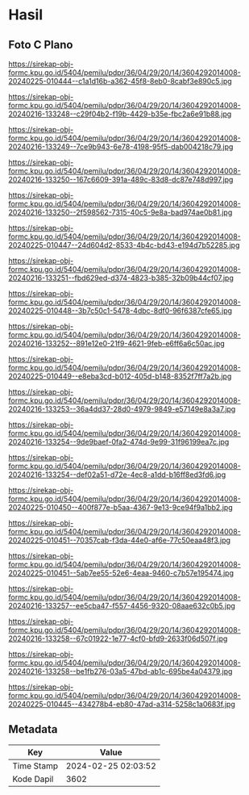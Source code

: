 # Hasil

## Foto C Plano

https://sirekap-obj-formc.kpu.go.id/5404/pemilu/pdpr/36/04/29/20/14/3604292014008-20240225-010444--c1a1d16b-a362-45f8-8eb0-8cabf3e890c5.jpg

https://sirekap-obj-formc.kpu.go.id/5404/pemilu/pdpr/36/04/29/20/14/3604292014008-20240216-133248--c29f04b2-f19b-4429-b35e-fbc2a6e91b88.jpg

https://sirekap-obj-formc.kpu.go.id/5404/pemilu/pdpr/36/04/29/20/14/3604292014008-20240216-133249--7ce9b943-6e78-4198-95f5-dab004218c79.jpg

https://sirekap-obj-formc.kpu.go.id/5404/pemilu/pdpr/36/04/29/20/14/3604292014008-20240216-133250--167c6609-391a-489c-83d8-dc87e748d997.jpg

https://sirekap-obj-formc.kpu.go.id/5404/pemilu/pdpr/36/04/29/20/14/3604292014008-20240216-133250--2f598562-7315-40c5-9e8a-bad974ae0b81.jpg

https://sirekap-obj-formc.kpu.go.id/5404/pemilu/pdpr/36/04/29/20/14/3604292014008-20240225-010447--24d604d2-8533-4b4c-bd43-e194d7b52285.jpg

https://sirekap-obj-formc.kpu.go.id/5404/pemilu/pdpr/36/04/29/20/14/3604292014008-20240216-133251--fbd629ed-d374-4823-b385-32b09b44cf07.jpg

https://sirekap-obj-formc.kpu.go.id/5404/pemilu/pdpr/36/04/29/20/14/3604292014008-20240225-010448--3b7c50c1-5478-4dbc-8df0-96f6387cfe65.jpg

https://sirekap-obj-formc.kpu.go.id/5404/pemilu/pdpr/36/04/29/20/14/3604292014008-20240216-133252--891e12e0-21f9-4621-9feb-e6ff6a6c50ac.jpg

https://sirekap-obj-formc.kpu.go.id/5404/pemilu/pdpr/36/04/29/20/14/3604292014008-20240225-010449--e8eba3cd-b012-405d-b148-8352f7ff7a2b.jpg

https://sirekap-obj-formc.kpu.go.id/5404/pemilu/pdpr/36/04/29/20/14/3604292014008-20240216-133253--36a4dd37-28d0-4979-9849-e57149e8a3a7.jpg

https://sirekap-obj-formc.kpu.go.id/5404/pemilu/pdpr/36/04/29/20/14/3604292014008-20240216-133254--9de9baef-0fa2-474d-9e99-31f96199ea7c.jpg

https://sirekap-obj-formc.kpu.go.id/5404/pemilu/pdpr/36/04/29/20/14/3604292014008-20240216-133254--def02a51-d72e-4ec8-a1dd-b16ff8ed3fd6.jpg

https://sirekap-obj-formc.kpu.go.id/5404/pemilu/pdpr/36/04/29/20/14/3604292014008-20240225-010450--400f877e-b5aa-4367-9e13-9ce94f9a1bb2.jpg

https://sirekap-obj-formc.kpu.go.id/5404/pemilu/pdpr/36/04/29/20/14/3604292014008-20240225-010451--70357cab-f3da-44e0-af6e-77c50eaa48f3.jpg

https://sirekap-obj-formc.kpu.go.id/5404/pemilu/pdpr/36/04/29/20/14/3604292014008-20240225-010451--5ab7ee55-52e6-4eaa-9460-c7b57e195474.jpg

https://sirekap-obj-formc.kpu.go.id/5404/pemilu/pdpr/36/04/29/20/14/3604292014008-20240216-133257--ee5cba47-f557-4456-9320-08aae632c0b5.jpg

https://sirekap-obj-formc.kpu.go.id/5404/pemilu/pdpr/36/04/29/20/14/3604292014008-20240216-133258--67c01922-1e77-4cf0-bfd9-2633f06d507f.jpg

https://sirekap-obj-formc.kpu.go.id/5404/pemilu/pdpr/36/04/29/20/14/3604292014008-20240216-133258--be1fb276-03a5-47bd-ab1c-695be4a04379.jpg

https://sirekap-obj-formc.kpu.go.id/5404/pemilu/pdpr/36/04/29/20/14/3604292014008-20240225-010445--434278b4-eb80-47ad-a314-5258c1a0683f.jpg


## Metadata

| Key        | Value               |
| ---------- | ------------------- |
| Time Stamp | 2024-02-25 02:03:52 |
| Kode Dapil | 3602                |




